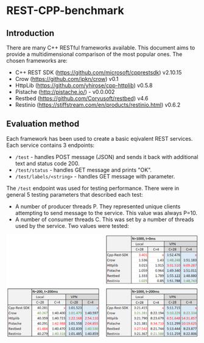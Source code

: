 # REST-CPP-benchmark

## Introduction
There are many C++ RESTful frameworks available. This document aims to provide a multidimensional comparison of the most popular ones. The chosen frameworks are:

* C++ REST SDK (https://github.com/microsoft/cpprestsdk) v2.10.15
* Crow (https://github.com/ipkn/crow) v0.1
* HttpLib (https://github.com/yhirose/cpp-httplib) v0.5.8
* Pistache (http://pistache.io/) - v0.0.002
* Restbed (https://github.com/Corvusoft/restbed) v4.6
* Restinio (https://stiffstream.com/en/products/restinio.html) v0.6.2

## Evaluation method
Each framework has been used to create a basic eqivalent REST services. Each service contains 3 endpoints:

* ```/test``` - handles POST message (JSON) and sends it back with additional text and status code 200.
* ```/test/status``` - handles GET message and prints "OK".
* ```/test/labels/<string>``` - handles GET message with parameter. 

The ```/test``` endpoint was used for testing performance. There were in general 5 testing parameters that described each test:

* A number of producer threads P. They represented unique clients attempting to send message to the service. This value was always P=10.
* A number of consumer threads C. This was set by a number of threads used by the service. Two values were tested:



![Image](images/rest_all.PNG)
